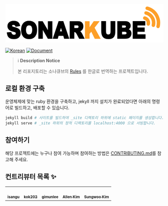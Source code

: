 <a href="https://kantabile.github.io/sonarkube/">
  <img max-width="700px" src="document/images/sonarkube.png" />
</a>


[![Korean](https://img.shields.io/badge/Language-Korean-blue.svg)](README.md)
[![Document](https://img.shields.io/badge/Contributions-Welcome-brightgreen.svg?style=flat)]()
<!-- ALL-CONTRIBUTORS-BADGE:END -->

> ℹ️ **Description Notice**
>
> 본 리포지토리는 소나큐브의 [Rules](https://docs.sonarqube.org/latest/user-guide/rules/overview/) 를 한글로 번역하는 프로젝트입니다.
> 

## 로컬 환경 구축
운영체제에 맞는 ruby 환경을 구축하고, jekyll 까지 설치가 완료되었다면 아래의 명령어로 빌드하고, 배포할 수 있습니다.
```ruby
jekyll build # 사이트를 빌드하여 _site 디렉토리 하위에 static 페이지를 생성합니다. 
jekyll serve # _site 하위의 정적 디렉토리를 localhost:4000 으로 서빙합니다.
```

## 참여하기
해당 프로젝트에는 누구나 참여 가능하며 참여하는 방법은 [CONTRIBUTING.md](./CONTRIBUTING.md)를 참고해 주세요.

## 컨트리뷰터 목록 ✨
<!-- ALL-CONTRIBUTORS-LIST:START - Do not remove or modify this section -->
<!-- prettier-ignore-start -->
<!-- markdownlint-disable -->
<table>
  <tr>
    <td align="center"><a href="https://github.com/isangu"><img src="https://avatars3.githubusercontent.com/u/24788424?v=4" width="100px;" alt=""/><br /><sub><b>isangu</b></sub></a><br/></td>
    <td align="center"><a href="https://kok202.tistory.com"><img src="https://avatars3.githubusercontent.com/u/39543643?v=4" width="100px;" alt=""/><br /><sub><b>kok202</b></sub></a><br/></td>
    <td align="center"><a href="https://github.com/gimunlee"><img src="https://avatars0.githubusercontent.com/u/46181475?v=4" width="100px;" alt=""/><br /><sub><b>gimunlee</b></sub></a><br/></td>
    <td align="center"><a href="https://github.com/bourbonkk"><img src="https://avatars0.githubusercontent.com/u/25188468?v=4" width="100px;" alt=""/><br /><sub><b>Allen Kim</b></sub></a><br/></td>
    <td align="center"><a href="https://github.com/ssungwxx"><img src="https://avatars0.githubusercontent.com/u/21700738?v=4" width="100px;" alt=""/><br /><sub><b>Sungwoo Kim</b></sub></a><br/></td>
  </tr>
</table>

<!-- markdownlint-enable -->
<!-- prettier-ignore-end -->
<!-- ALL-CONTRIBUTORS-LIST:END -->
